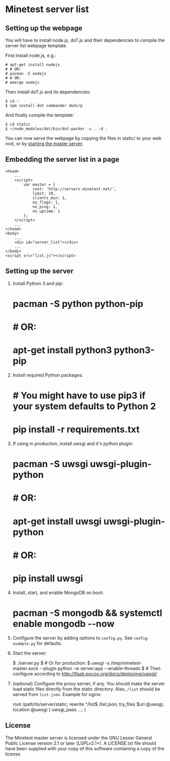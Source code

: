 Minetest server list
====================

Setting up the webpage
----------------------

You will have to install node.js, doT.js and their dependencies to compile
the server list webpage template.

First install node.js, e.g.:

	# apt-get install nodejs
	# # OR:
	# pacman -S nodejs
	# # OR:
	# emerge nodejs

Then install doT.js and its dependencies:

	$ cd ~
	$ npm install dot commander mkdirp

And finally compile the template:

	$ cd static
	$ ~/node_modules/dot/bin/dot-packer -s . -d .

You can now serve the webpage by copying the files in static/ to your web root, or by [starting the master server](#setting-up-the-server).


Embedding the server list in a page
-----------------------------------

	<head>
		...
		<script>
			var master = {
				root: 'http://servers.minetest.net/',
				limit: 10,
				clients_min: 1,
				no_flags: 1,
				no_ping: 1,
				no_uptime: 1
			};
		</script>
		...
	</head>
	<body>
		...
		<div id="server_list"></div>
		...
	</body>
	<script src="list.js"></script>


Setting up the server
---------------------

  1. Install Python 3 and pip:

		# pacman -S python python-pip
		# # OR:
		# apt-get install python3 python3-pip

  2. Install required Python packages:

		# # You might have to use pip3 if your system defaults to Python 2
		# pip install -r requirements.txt

  3. If using in production, install uwsgi and it's python plugin:

		# pacman -S uwsgi uwsgi-plugin-python
		# # OR:
		# apt-get install uwsgi uwsgi-plugin-python
		# # OR:
		# pip install uwsgi

  4. Install, start, and enable MongoDB on boot:

		# pacman -S mongodb && systemctl enable mongodb --now

  5. Configure the server by adding options to `config.py`.
	See `config-example.py` for defaults.

  6. Start the server:

		$ ./server.py
		$ # Or for production:
		$ uwsgi -s /tmp/minetest-master.sock --plugin python -w server:app --enable-threads
		$ # Then configure according to http://flask.pocoo.org/docs/deploying/uwsgi/

  7. (optional) Configure the proxy server, if any.  You should make the server
	load static files directly from the static directory.  Also, `/list`
	should be served from `list.json`.  Example for nginx:

		root /path/to/server/static;
		rewrite ^/list$ /list.json;
		try_files $uri @uwsgi;
		location @uwsgi {
			uwsgi_pass ...;
		}

License
-------

The Minetest master server is licensed under the GNU Lesser General Public
License version 2.1 or later (LGPLv2.1+).  A LICENSE.txt file should have been
supplied with your copy of this software containing a copy of the license.

